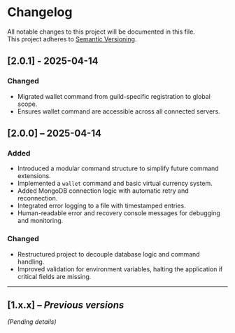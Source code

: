 # Changelog

All notable changes to this project will be documented in this file.  
This project adheres to [Semantic Versioning](https://semver.org/).

## [2.0.1] - 2025-04-14

### Changed
- Migrated wallet command from guild-specific registration to global scope.
- Ensures wallet command are accessible across all connected servers.


## [2.0.0] – 2025-04-14

### Added
- Introduced a modular command structure to simplify future command extensions.
- Implemented a `wallet` command and basic virtual currency system.
- Added MongoDB connection logic with automatic retry and reconnection.
- Integrated error logging to a file with timestamped entries.
- Human-readable error and recovery console messages for debugging and monitoring.

### Changed
- Restructured project to decouple database logic and command handling.
- Improved validation for environment variables, halting the application if critical fields are missing.

---

## [1.x.x] – *Previous versions*
_(Pending details)_
